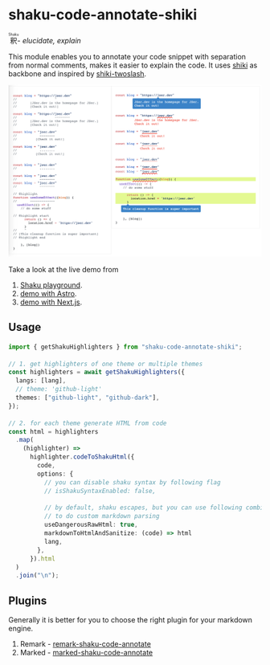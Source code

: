 # shaku-code-annotate-shiki

<ruby>釈<rp>(<rp><rt>Shaku</rt><rp>)<rp></ruby>- _elucidate, explain_

This module enables you to annotate your code snippet with separation from normal comments,
makes it easier to explain the code. It uses [shiki](https://github.com/shikijs/shiki) as backbone and inspired by [shiki-twoslash](https://shikijs.github.io/twoslash/).

![](./docs/static/shaku-code-annotate-screenshot.png)

Take a look at the live demo from

1. [Shaku playground](https://shaku-web.vercel.app).
2. [demo with Astro](https://stackblitz.com/edit/github-yunziv?file=src%2Fcontent%2Fblog%2Fshaku.mdx).
3. [demo with Next.js](https://stackblitz.com/edit/github-hrpoqm-zfq1kt?file=pages%2Findex.mdx).

## Usage

```ts
import { getShakuHighlighters } from "shaku-code-annotate-shiki";

// 1. get highlighters of one theme or multiple themes
const highlighters = await getShakuHighlighters({
  langs: [lang],
  // theme: 'github-light'
  themes: ["github-light", "github-dark"],
});

// 2. for each theme generate HTML from code
const html = highlighters
  .map(
    (highlighter) =>
      highlighter.codeToShakuHtml({
        code,
        options: {
          // you can disable shaku syntax by following flag
          // isShakuSyntaxEnabled: false,

          // by default, shaku escapes, but you can use following combination
          // to do custom markdown parsing
          useDangerousRawHtml: true,
          markdownToHtmlAndSanitize: (code) => html
          lang,
        },
      }).html
  )
  .join("\n");
```

## Plugins

Generally it is better for you to choose the right plugin for your markdown engine.

1. Remark - [remark-shaku-code-annotate](../remark-shaku-code-annotate/)
2. Marked - [marked-shaku-code-annotate](../marked-shaku-code-annotate/)
